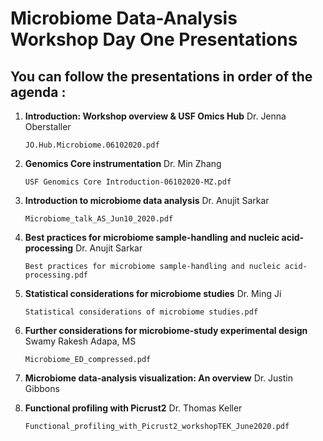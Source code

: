 # Microbiome Data-Analysis Workshop Day One Presentations

## You can follow the presentations in order of the agenda :

1. **Introduction: Workshop overview & USF Omics Hub**	Dr. Jenna Oberstaller 

   `JO.Hub.Microbiome.06102020.pdf`

2. **Genomics Core instrumentation**	Dr. Min Zhang

   `USF Genomics Core Introduction-06102020-MZ.pdf` 

3. **Introduction to microbiome data analysis**	Dr. Anujit Sarkar

   `Microbiome_talk_AS_Jun10_2020.pdf`

4. **Best practices for microbiome sample-handling and nucleic acid-processing** Dr. Anujit Sarkar

   `Best practices for microbiome sample-handling and nucleic acid-processing.pdf`

5. **Statistical considerations for microbiome studies**	Dr. Ming Ji

   `Statistical considerations of microbiome studies.pdf`

6. **Further considerations for microbiome-study experimental design**	Swamy Rakesh Adapa, MS

   `Microbiome_ED_compressed.pdf`

7. **Microbiome data-analysis visualization: An overview**	Dr. Justin Gibbons

8. **Functional profiling with Picrust2** Dr. Thomas Keller

   `Functional_profiling_with_Picrust2_workshopTEK_June2020.pdf`


